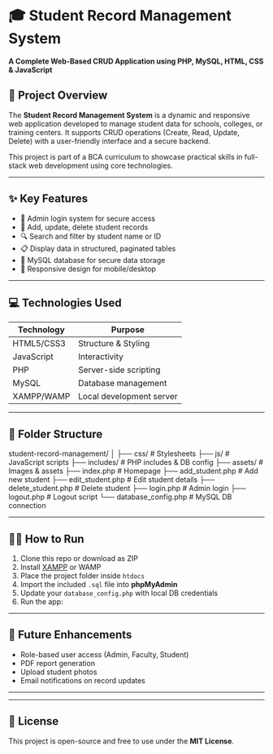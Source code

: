 # 🎓 Student Record Management System  
**A Complete Web-Based CRUD Application using PHP, MySQL, HTML, CSS & JavaScript**

## 📖 Project Overview

The **Student Record Management System** is a dynamic and responsive web application developed to manage student data for schools, colleges, or training centers. It supports CRUD operations (Create, Read, Update, Delete) with a user-friendly interface and a secure backend.

This project is part of a BCA curriculum to showcase practical skills in full-stack web development using core technologies.

---

## ✨ Key Features

- 🔐 Admin login system for secure access  
- 📝 Add, update, delete student records  
- 🔍 Search and filter by student name or ID  
- 📋 Display data in structured, paginated tables  
- 💾 MySQL database for secure data storage  
- 📱 Responsive design for mobile/desktop  

---

## 💻 Technologies Used

| Technology     | Purpose                         |
|----------------|----------------------------------|
| HTML5/CSS3     | Structure & Styling              |
| JavaScript     | Interactivity                    |
| PHP            | Server-side scripting            |
| MySQL          | Database management              |
| XAMPP/WAMP     | Local development server         |

---

## 📁 Folder Structure

student-record-management/
│
├── css/ # Stylesheets
├── js/ # JavaScript scripts
├── includes/ # PHP includes & DB config
├── assets/ # Images & assets
├── index.php # Homepage
├── add_student.php # Add new student
├── edit_student.php # Edit student details
├── delete_student.php # Delete student
├── login.php # Admin login
├── logout.php # Logout script
└── database_config.php # MySQL DB connection


---

## 🧑‍💻 How to Run

1. Clone this repo or download as ZIP  
2. Install [XAMPP](https://www.apachefriends.org/index.html) or WAMP  
3. Place the project folder inside `htdocs`  
4. Import the included `.sql` file into **phpMyAdmin**  
5. Update your `database_config.php` with local DB credentials  
6. Run the app:  


---

## 🚀 Future Enhancements

- Role-based user access (Admin, Faculty, Student)  
- PDF report generation  
- Upload student photos  
- Email notifications on record updates  

---


---

## 📜 License

This project is open-source and free to use under the **MIT License**.


